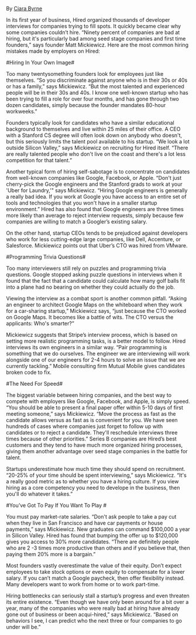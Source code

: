 By [Ciara Byrne](http://www.fastcolabs.com/user/ciara-byrne)

In its first year of business, Hired organized thousands of developer interviews for companies trying to fill spots. It quickly became clear why some companies couldn’t hire. “Ninety percent of companies are bad at hiring, but it's particularly bad among seed stage companies and first time founders,” says founder Matt Mickiewicz. Here are the most common hiring mistakes made by employers on Hired:

#Hiring In Your Own Image#

Too many twentysomething founders look for employees just like themselves. “So you discriminate against anyone who is in their 30s or 40s or has a family,” says Mickiewicz. “But the most talented and experienced people will be in their 30s and 40s. I know one well-known startup who has been trying to fill a role for over four months, and has gone through two dozen candidates, simply because the founder mandates 80-hour workweeks.”

Founders typically look for candidates who have a similar educational background to themselves and live within 25 miles of their office. A CEO with a Stanford CS degree will often look down on anybody who doesn't, but this seriously limits the talent pool available to his startup. “We look a lot outside Silicon Valley,” says Mickiewicz on recruiting for Hired itself. “There are really talented people who don't live on the coast and there's a lot less competition for that talent.”

Another typical form of hiring self-sabotage is to concentrate on candidates from well-known companies like Google, Facebook, or Apple. “Don't just cherry-pick the Google engineers and the Stanford grads to work at your 'Uber for Laundry,'" says Mickiewicz. “Hiring Google engineers is generally a really bad idea. If you work at Google you have access to an entire set of tools and technologies that you won't have in a smaller startup environment.” Hired has also found that Google engineers are three times more likely than average to reject interview requests, simply because few companies are willing to match a Googler’s existing salary.

On the other hand, startup CEOs tends to be prejudiced against developers who work for less cutting-edge large companies, like Dell, Accenture, or Salesforce. Mickiewicz points out that Uber’s CTO was hired from VMware.

#Programming Trivia Questions#

Too many interviewers still rely on puzzles and programming trivia questions. Google stopped asking puzzle questions in interviews when it found that the fact that a candidate could calculate how many golf balls fit into a plane had no bearing on whether they could actually do the job.

Viewing the interview as a combat sport is another common pitfall. “Asking an engineer to architect Google Maps on the whiteboard when they work for a car-sharing startup,” Mickiewicz says, “just because the CTO worked on Google Maps. It becomes like a battle of wits. The CTO versus the applicants: Who's smarter?”

Mickiewicz suggests that Stripe’s interview process, which is based on setting more realistic programming tasks, is a better model to follow. Hired interviews its own engineers in a similar way. “Pair programming is something that we do ourselves. The engineer we are interviewing will work alongside one of our engineers for 2-4 hours to solve an issue that we are currently tackling.” Mobile consulting firm Mutual Mobile gives candidates broken code to fix.

#The Need For Speed#

The biggest variable between hiring companies, and the best way to compete with employers like Google, Facebook, and Apple, is simply speed. “You should be able to present a final paper offer within 5-10 days of first meeting someone,” says Mickiewicz. “Move the process as fast as the candidate allows versus as fast as is convenient for you. We have seen hundreds of cases where companies just forget to follow up with candidates or to reject a candidate. They'll reschedule interviews three times because of other priorities.” Series B companies are Hired’s best customers and they tend to have much more organized hiring processes, giving them another advantage over seed stage companies in the battle for talent.

Startups underestimate how much time they should spend on recruitment. “20-25% of your time should be spent interviewing,” says Mickiewicz. “It's a really good metric as to whether you have a hiring culture. If you view hiring as a core competency you need to develope in the business, then you'll do whatever it takes.”

#You’ve Got To Pay If You Want To Play #

You must pay market-rate salaries. “Don't ask people to take a pay cut when they live in San Francisco and have car payments or house payments,” says Mickiewicz. New graduates can command $100,000 a year in Silicon Valley. Hired has found that bumping the offer up to $120,000 gives you access to 30% more candidates. “There are definitely people who are 2 -3 times more productive than others and if you believe that, then paying them 20% more is a bargain.”

Most founders vastly overestimate the value of their equity. Don’t expect employees to take stock options or even equity to compensate for a lower salary. If you can’t match a Google paycheck, then offer flexibility instead. Many developers want to work from home or to work part-time.

Hiring bottlenecks can seriously stall a startup’s progress and even threaten its entire existence. “Even though we have only been around for a bit over a year, many of the companies who were really bad at hiring have already gone out of business or been acqui-hired,” says Mickiewicz. “Based on behaviors I see, I can predict who the next three or four companies to go under will be.”
